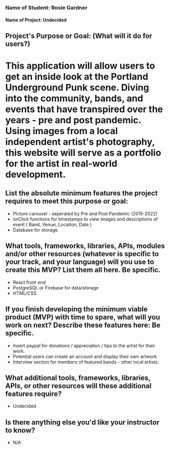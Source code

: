### Name of Student: Rosie Gardner

#### Name of Project: Undecided

## Project's Purpose or Goal: (What will it do for users?)

# This application will allow users to get an inside look at the Portland Underground Punk scene. Diving into the community, bands, and events that have transpired over the years - pre and post pandemic. Using images from a local independent artist's photography, this website will serve as a portfolio for the artist in real-world development.

## List the absolute minimum features the project requires to meet this purpose or goal:
* Picture carousel - seperated by Pre and Post Pandemic (2015-2022)
* onClick functions for timestamps to view images and descriptions of event ( Band, Venue, Location, Date )
* Database for storage.

## What tools, frameworks, libraries, APIs, modules and/or other resources (whatever is specific to your track, and your language) will you use to create this MVP? List them all here. Be specific.
* React front end
* PostgreSQL or Firebase for data/storage
* HTML/CSS

## If you finish developing the minimum viable product (MVP) with time to spare, what will you work on next? Describe these features here: Be specific.

* Insert paypal for donations / appreciation / tips to the artist for their work.
* Potential users can create an account and display their own artwork.
* Interview section for members of featured bands - other local artists.

## What additional tools, frameworks, libraries, APIs, or other resources will these additional features require?
* Undecided

## Is there anything else you'd like your instructor to know?
* N/A 
